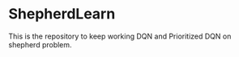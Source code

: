 # ShepherdLearn
This is the repository to keep working DQN and Prioritized DQN on shepherd problem. 
